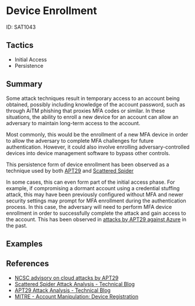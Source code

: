 # Device Enrollment
ID: SAT1043

## Tactics
* Initial Access
* Persistence

## Summary
Some attack techniques result in temporary access to an account being obtained, possibly including knowledge of the account password, such as through AiTM phishing that proxies MFA codes or similar. In these situations, the ability to enroll a new device for an account can allow an adversary to maintain long-term access to the account. 

Most commonly, this would be the enrollment of a new MFA device in order to allow the adversary to complete MFA challenges for future authentication. However, it could also involve enrolling adversary-controlled devices into device management software to bypass other controls. 

This persistence form of device enrollment has been observed as a technique used by both [APT29](https://www.ncsc.gov.uk/news/svr-cyber-actors-adapt-tactics-for-initial-cloud-access) and [Scattered Spider](https://www.reliaquest.com/blog/scattered-spider-attack-analysis-account-compromise/)

In some cases, this can even form part of the initial access phase. For example, if compromising a dormant account using a credential stuffing attack, this may have been previously configured without MFA and newer security settings may prompt for MFA enrollment during the authentication process. In this case, the adversary will need to perform MFA device enrollment in order to successfully complete the attack and gain access to the account. This has been observed in [attacks by APT29 against Azure](https://www.mandiant.com/resources/blog/apt29-continues-targeting-microsoft) in the past.

## Examples

## References
* [NCSC advisory on cloud attacks by APT29](https://www.ncsc.gov.uk/news/svr-cyber-actors-adapt-tactics-for-initial-cloud-access)
* [Scattered Spider Attack Analysis - Technical Blog](https://www.reliaquest.com/blog/scattered-spider-attack-analysis-account-compromise/)
* [APT29 Attack Analysis - Technical Blog](https://www.mandiant.com/resources/blog/apt29-continues-targeting-microsoft)
* [MITRE - Account Manipulation: Device Registration](https://attack.mitre.org/techniques/T1098/005/)
